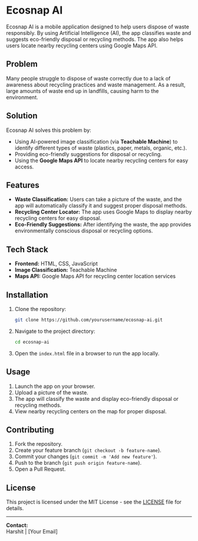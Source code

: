 
# Ecosnap AI

Ecosnap AI is a mobile application designed to help users dispose of waste responsibly. By using Artificial Intelligence (AI), the app classifies waste and suggests eco-friendly disposal or recycling methods. The app also helps users locate nearby recycling centers using Google Maps API.

## Problem

Many people struggle to dispose of waste correctly due to a lack of awareness about recycling practices and waste management. As a result, large amounts of waste end up in landfills, causing harm to the environment.

## Solution

Ecosnap AI solves this problem by:

- Using AI-powered image classification (via **Teachable Machine**) to identify different types of waste (plastics, paper, metals, organic, etc.).
- Providing eco-friendly suggestions for disposal or recycling.
- Using the **Google Maps API** to locate nearby recycling centers for easy access.

## Features

- **Waste Classification:** Users can take a picture of the waste, and the app will automatically classify it and suggest proper disposal methods.
- **Recycling Center Locator:** The app uses Google Maps to display nearby recycling centers for easy disposal.
- **Eco-Friendly Suggestions:** After identifying the waste, the app provides environmentally conscious disposal or recycling options.

## Tech Stack

- **Frontend:** HTML, CSS, JavaScript
- **Image Classification:** Teachable Machine
- **Maps API:** Google Maps API for recycling center location services

## Installation

1. Clone the repository:
   ```bash
   git clone https://github.com/yourusername/ecosnap-ai.git
   ```

2. Navigate to the project directory:
   ```bash
   cd ecosnap-ai
   ```

3. Open the `index.html` file in a browser to run the app locally.

## Usage

1. Launch the app on your browser.
2. Upload a picture of the waste.
3. The app will classify the waste and display eco-friendly disposal or recycling methods.
4. View nearby recycling centers on the map for proper disposal.

## Contributing

1. Fork the repository.
2. Create your feature branch (`git checkout -b feature-name`).
3. Commit your changes (`git commit -m 'Add new feature'`).
4. Push to the branch (`git push origin feature-name`).
5. Open a Pull Request.

## License

This project is licensed under the MIT License - see the [LICENSE](LICENSE) file for details.

---

**Contact:**  
Harshit | [Your Email]
